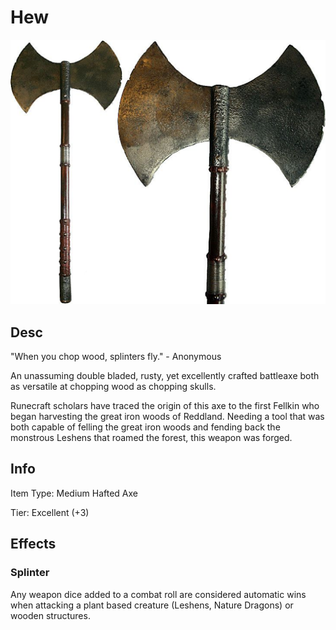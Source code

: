 # Hew

![Copyright](Hew.png)

## Desc

"When you chop wood, splinters fly."  - Anonymous

An unassuming double bladed, rusty, yet excellently crafted battleaxe both as versatile at chopping wood as chopping skulls.

Runecraft scholars have traced the origin of this axe to the first Fellkin who began harvesting the great iron woods of Reddland. Needing a tool that was both capable of felling the great iron woods and fending back the monstrous Leshens that roamed the forest, this weapon was forged.

## Info

Item Type: Medium Hafted Axe

Tier: Excellent (+3)

## Effects

### Splinter

Any weapon dice added to a combat roll are considered automatic wins when attacking a plant based creature (Leshens, Nature Dragons) or wooden structures.
